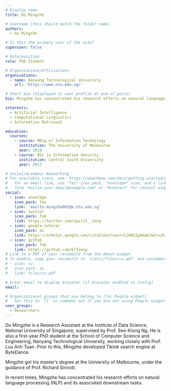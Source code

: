 ```yaml
---
# Display name
title: Du Mingzhe

# Username (this should match the folder name)
authors:
  - Du Mingzhe

# Is this the primary user of the site?
superuser: false

# Role/position
role: PhD Student

# Organizations/Affiliations
organizations:
  - name: Nanyang Technological University
    url: 'https://www.ntu.edu.sg/'

# Short bio (displayed in user profile at end of posts)
bio: Mingzhe has concentrated his research efforts on natural language processing (NLP) and its associated downstream tasks.

interests:
  - Artificial Intelligence
  - Computational Linguistics
  - Information Retrieval

education:
  courses:
    - course: MEng of Information Technology
      institution: The University of Melbourne
      year: 2019
    - course: BSc in Information Security
      institution: Central South University
      year: 2017

# Social/Academic Networking
# For available icons, see: https://wowchemy.com/docs/getting-started/page-builder/#icons
#   For an email link, use "fas" icon pack, "envelope" icon, and a link in the
#   form "mailto:your-email@example.com" or "#contact" for contact widget.
social:
  - icon: envelope
    icon_pack: fas
    link: 'mailto:mingzhe001@e.ntu.edu.sg'
  - icon: twitter
    icon_pack: fab
    link: https://twitter.com/spirit__song
  - icon: google-scholar
    icon_pack: ai
    link: https://scholar.google.com/citations?user=CJHW1IgAAAAJ&hl=zh-CN
  - icon: github
    icon_pack: fab
    link: https://github.com/Elfsong
# Link to a PDF of your resume/CV from the About widget.
# To enable, copy your resume/CV to `static/files/cv.pdf` and uncomment the lines below.
# - icon: cv
#   icon_pack: ai
#   link: files/cv.pdf

# Enter email to display Gravatar (if Gravatar enabled in Config)
email: ''

# Organizational groups that you belong to (for People widget)
#   Set this to `[]` or comment out if you are not using People widget.
user_groups:
  - Researchers
---
```


Du Mingzhe is a Research Assistant at the Institute of Data Science, National University of Singapore, supervised by Prof. See-Kiong Ng. He is also a first-year PhD student at the School of Computer Science and Engineering, Nanyang Technological University, working closely with Prof. Luu Anh Tuan. Prior to this, Mingzhe developed Tiktok search engine at ByteDance.

Mingzhe got his master’s degree at the University of Melbourne, under the guidance of Prof. Richard Sinnott.

In recent times, Mingzhe has concentrated his research efforts on natural language processing (NLP) and its associated downstream tasks.
